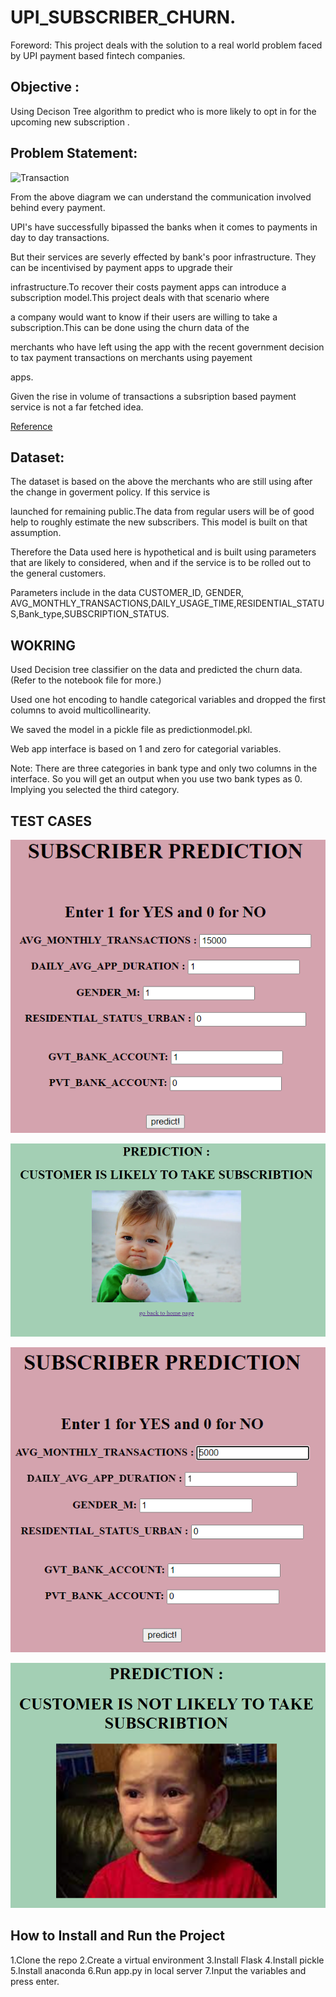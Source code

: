 # UPI_SUBSCRIBER_CHURN.
Foreword:
This project deals with the solution to a real world problem faced by UPI payment based fintech companies. 

## Objective :

Using Decison Tree algorithm to predict who is more likely to opt in for the upcoming new subscription .


## Problem Statement:

![Transaction](https://github.com/iwineye/UPI_SUBSCRIBER_CHURN/assets/96835772/80a27815-6ade-48e7-8097-71e05c89108e)

From the above diagram we can understand the communication involved behind every payment.

UPI's have successfully bipassed the banks when it comes to payments in day to day transactions.

But their services are severly effected by bank's poor infrastructure. They can be incentivised by payment apps to upgrade their 

infrastructure.To recover their costs payment apps can introduce a subscription model.This project deals with that scenario where 

a company would want to know if their users are willing to take a subscription.This can be done using the churn data of the 

merchants who have left using the app with the recent government decision to tax payment transactions on merchants using payement 

apps.

Given the rise in volume of transactions a subsription based payment service is not a far fetched idea.

[Reference](https://cleartax.in/s/upi-transaction-charges)

## Dataset: 

The dataset is based on the above the merchants who are still using after the change in goverment policy. If this service is

launched for remaining public.The data from regular users will be of good help to roughly estimate the new subscribers. This model is built on that assumption.

Therefore the Data used here is hypothetical and is built using parameters  that are likely to considered, when and if the service
is to be rolled out to the general customers.

Parameters include in the data CUSTOMER_ID,	GENDER,	AVG_MONTHLY_TRANSACTIONS,DAILY_USAGE_TIME,RESIDENTIAL_STATUS,Bank_type,SUBSCRIPTION_STATUS.


## WOKRING 

Used Decision tree classifier on the data and predicted the churn data. 
(Refer to the notebook file for more.)

Used one hot encoding to handle categorical variables and dropped the first columns to avoid multicollinearity. 

We saved the model in a pickle file as predictionmodel.pkl.

Web app interface is based on 1 and zero for categorial variables. 

Note: There are three categories in bank type and only two columns in the interface.
      So you will get an output when you use two bank types as 0. Implying you selected the 
      third category.

## TEST CASES


![Positive Outcome](snap1.PNG)

![Alt text](prediction.PNG)

![Negative Outcome](snap2.PNG)

![Alt text](snap3.PNG)
## How to Install and Run the Project

1.Clone the repo
2.Create a virtual environment
3.Install Flask
4.Install pickle
5.Install anaconda
6.Run app.py in local server
7.Input the variables and press enter.





